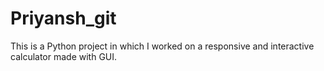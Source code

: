 # Priyansh_git
This is a Python project in which I worked on a responsive and interactive calculator made with GUI. 
